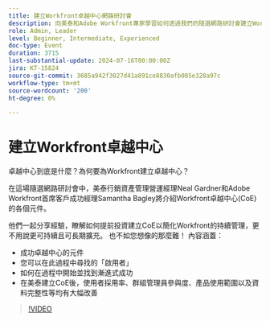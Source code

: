 ```yaml
---
title: 建立Workfront卓越中心網路研討會
description: 向美泰和Adobe Workfront專家學習如何透過我們的隨選網路研討會建立Workfront Center of Excellence (CoE)。 探索關鍵元件、促進因素和漸進步驟，以實現可持續且可擴充的管理、改善使用者採用，並增強產品使用情況和資料完整性。
role: Admin, Leader
level: Beginner, Intermediate, Experienced
doc-type: Event
duration: 3715
last-substantial-update: 2024-07-16T00:00:00Z
jira: KT-15824
source-git-commit: 3685a942f3027d41a891ce8830afb085e328a97c
workflow-type: tm+mt
source-wordcount: '200'
ht-degree: 0%

---
```



# 建立Workfront卓越中心

卓越中心到底是什麼？為何要為Workfront建立卓越中心？

在這場隨選網路研討會中，美泰行銷資產管理營運經理Neal Gardner和Adobe Workfront首席客戶成功經理Samantha Bagley將介紹Workfront卓越中心(CoE)的各個元件。

他們一起分享經驗，瞭解如何提前投資建立CoE以簡化Workfront的持續管理，更不用說更可持續且可長期擴充。 也不如您想像的那麼難！ 內容涵蓋：

* 成功卓越中心的元件
* 您可以在此過程中尋找的「啟用者」
* 如何在過程中開始並找到漸進式成功
* 在美泰建立CoE後，使用者採用率、群組管理員參與度、產品使用範圍以及資料完整性等均有大幅改善

>[!VIDEO](https://video.tv.adobe.com/v/3431018/?learn=on)
